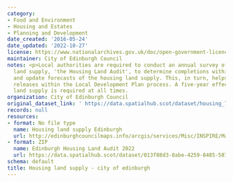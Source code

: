 ```yaml
---
category:
- Food and Environment
- Housing and Estates
- Planning and Development
date_created: '2016-05-24'
date_updated: '2022-10-27'
license: https://www.nationalarchives.gov.uk/doc/open-government-licence/version/3/
maintainer: City of Edinburgh Council
notes: <p>Local authorities are required to conduct an annual survey of the housing
  land supply, 'the Housing Land Audit', to determine completions within the timeframe
  and update forecasts of the housing land supply. This, in turn, helps inform land
  releases within the Local Development Plan process. A five-year effective housing
  land supply is required at all times.                                                                                                                                                                                                                                                                                                                                                                                                                                                                                                                                                                                                                                                                                                                                                                                                                                                                                                                                                                                                                                                                                                                                                                                                                                                                                                                                                                                                                                                                                                                                                                                                                                                                                                               </p>
organization: City of Edinburgh Council
original_dataset_link: ' https://data.spatialhub.scot/dataset/housing_land_supply-ce'
records: null
resources:
- format: No file type
  name: Housing land supply Edinburgh
  url: http://edinburghcouncilmaps.info/arcgis/services/Misc/INSPIRE/MapServer/WFSServer?request=GetCapabilities&service=WFS
- format: ZIP
  name: Edinburgh Housing Land Audit 2022
  url: https://data.spatialhub.scot/dataset/013f88d3-8abe-4259-8485-58725b09c71d/resource/3ee8b0d4-8886-4c31-83c0-0445796810ef/download/hlacp_2022_schedules.zip
schema: default
title: Housing land supply - city of edinburgh
---
```

